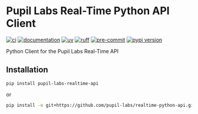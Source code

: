 # Pupil Labs Real-Time Python API Client

[![ci](https://github.com/pupil-labs/realtime-python-api/actions/workflows/main.yml/badge.svg)](https://github.com/pupil-labs/realtime-python-api/actions/workflows/main.yml)
[![documentation](https://img.shields.io/badge/docs-mkdocs-708FCC.svg?style=flat)](https://pupil-labs.github.io/realtime-python-api/)
[![uv](https://img.shields.io/endpoint?url=https://raw.githubusercontent.com/astral-sh/uv/main/assets/badge/v0.json)](https://github.com/astral-sh/uv)
[![ruff](https://img.shields.io/endpoint?url=https://raw.githubusercontent.com/astral-sh/ruff/main/assets/badge/v2.json)](https://github.com/astral-sh/ruff)
[![pre-commit](https://img.shields.io/badge/pre_commit-black?logo=pre-commit&logoColor=FAB041)](https://github.com/pre-commit/pre-commit)
[![pypi version](https://img.shields.io/pypi/v/pupil-labs-realtime-api.svg)](https://pypi.org/project/pupil-labs-realtime-api/)

Python Client for the Pupil Labs Real-Time API

## Installation

```
pip install pupil-labs-realtime-api
```

or

```bash
pip install -e git+https://github.com/pupil-labs/realtime-python-api.git
```
